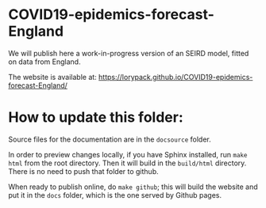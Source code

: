 # COVID19-epidemics-forecast-England


We will publish here a work-in-progress version of an SEIRD model, fitted on data from England. 


The website is available at:  https://lorypack.github.io/COVID19-epidemics-forecast-England/


# How to update this folder: 

Source files for the documentation are in the `docsource` folder.

In order to preview changes locally, if you have Sphinx installed, run `make html` from the root directory. Then it will build in the `build/html` directory. There is no need to push that folder to github.

When ready to publish online, do `make github`; this will build the website and put it in the `docs` folder, which is the one served by Github pages. 
